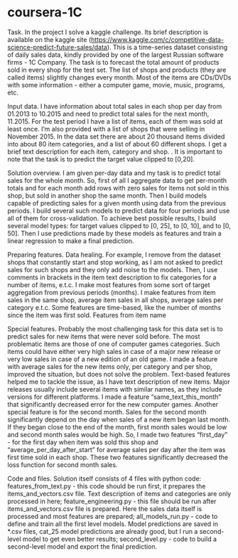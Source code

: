 # coursera-1C
Task.
In the project I solve a kaggle challenge. Its brief description is available on the kaggle site (https://www.kaggle.com/c/competitive-data-science-predict-future-sales/data).
This is a time-series dataset consisting of daily sales data, kindly provided by one of the largest Russian software firms - 1C Company. The task is to forecast the total amount of products sold in every shop for the test set. The list of shops and products (they are called items) slightly changes every month.
Most of the items are CDs/DVDs with some information - either a computer game, movie, music, programs, etc.

Input data.
I have information about total sales in each shop per day from 01.2013 to 10.2015 and need to predict total sales for the next month, 11.2015. For the test period I have a list of items, each of them was sold at least once. I’m also provided with a list of shops that were selling in November 2015.
In the data set there are about 20 thousand items divided into about 80 item categories, and a list of about 60 different shops. I get a brief text description for each item, category and shop.
.
It is important to note that the task is to predict the target value clipped to [0,20].

Solution overview.
I am given per-day data and my task is to predict total sales for the whole month. So, first of all I aggregate data to get per-month totals and for each month add rows with zero sales for items not sold in this shop, but sold in another shop the same month. Then I build models capable of predicting sales for a given month using data from the previous periods. I build several such models to predict data for four periods and use all of them for cross-validation.
To achieve best possible results, I build several model types: for target values clipped to [0, 25], to [0, 10], and to [0, 50]. Then I use predictions made by these models as features and train a linear regression to make a final prediction.

Preparing features.
Data healing. For example, I remove from the dataset shops that constantly start and stop working, as I am not asked to predict sales for such shops and they only add noise to the models. Then, I use comments in brackets in the item text description to fix categories for a number of items, e.t.c.
I make most features from some sort of target aggregation from previous periods (months). I make features from item sales in the same shop, average item sales in all shops, average sales per category e.t.c.
Some features are time-based, like the number of months since the item was first sold.
Features from item name

Special features.
Probably the most challenging task for this data set is to predict sales for new items that were never sold before. The most problematic items are those of one of computer games categories. Such items could have either very high sales in case of a major new release or very low sales in case of a new edition of an old game. I made a feature with average sales for the new items only, per category and per shop, improved the situation, but does not solve the problem. Text-based features helped me to tackle the issue, as I have text description of new items. Major releases usually include several items with similar names, as they include versions for different platforms. I made a feature “same_text_this_month” that significantly decreased error for the new computer games.
Another special feature is for the second month. Sales for the second month significantly depend on the day when sales of a new item began last month. If they began close to the end of the month, first month sales would be low and second month sales would be high. So, I made two features “first_day” - for the first day when item was sold this shop and “average_per_day_after_start” for average sales per day after the item was first time sold in each shop. These two features significantly decreased the loss function for second month sales.


Code and files.
Solution itself consists of 4 files with python code:
features_from_text.py - this code should be run first, it prepares the items_and_vectors.csv file. Text description of items and categories are only processed in here;
feature_engineering.py - this file should be run after items_and_vectors.csv file is prepared. Here the sales data itself is processed and most features are prepared;
all_models_run.py - code to define and train all the first level models. Model predictions are saved in *.csv files, cat_25 model predictions are already good, but I run a second-level model to get even better results;
second_level.py - code to build a second-level model and export the final prediction.

